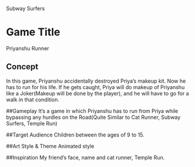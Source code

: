 Subway Surfers
# Game Title
Priyanshu Runner

## Concept
In this game, Priyanshu accidentally destroyed Priya’s makeup kit. Now he has to run for his life. If he gets caught, Priya will do makeup of Priyanshu like a Joker(Makeup will be done by the player), and he will have to go for a walk in that condition.

##Gameplay
It’s a game in which Priyanshu has to run from Priya while bypassing any hurdles on the Road(Quite Similar to Cat Runner, Subway Surfers, Temple Run)

##Target Audience
Children between the ages of 9 to 15.

##Art Style & Theme
Animated style

##Inspiration
My friend’s face, name and cat runner, Temple Run.
